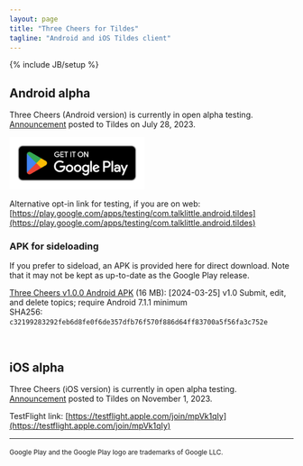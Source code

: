 ```yaml
---
layout: page
title: "Three Cheers for Tildes"
tagline: "Android and iOS Tildes client"
---
```

{% include JB/setup %}

<style>
    img[alt="Google Play Store link"] { width: 240px; }
</style>

## Android alpha

Three Cheers (Android version) is currently in open alpha testing. [Announcement](https://tildes.net/~tildes/18s2/three_cheers_for_tildes_android_version_is_open_for_alpha_testing_on_the_google_play_store) posted to Tildes on July 28, 2023.

[![Google Play Store link](/assets/images/google-play-badge.png)](https://play.google.com/store/apps/details?id=com.talklittle.android.tildes)

Alternative opt-in link for testing, if you are on web: [https://play.google.com/apps/testing/com.talklittle.android.tildes](https://play.google.com/apps/testing/com.talklittle.android.tildes)

### APK for sideloading

If you prefer to sideload, an APK is provided here for direct download. Note that it may not be kept as up-to-date as the Google Play release.

[Three Cheers v1.0.0 Android APK](https://three-cheers-archive.s3.amazonaws.com/three-cheers_1.0.0.apk) (16 MB): [2024-03-25] v1.0 Submit, edit, and delete topics; require Android 7.1.1 minimum  
SHA256: `c32199283292feb6d8fe0f6de357dfb76f570f886d64ff83700a5f56fa3c752e`

&nbsp;

## iOS alpha

Three Cheers (iOS version) is currently in open alpha testing. [Announcement](https://tildes.net/~tildes/1bt0/three_cheers_for_tildes_ios_version_is_open_for_alpha_testing_on_testflight) posted to Tildes on November 1, 2023.

TestFlight link: [https://testflight.apple.com/join/mpVk1qIy](https://testflight.apple.com/join/mpVk1qIy)

-----

<small>Google Play and the Google Play logo are trademarks of Google LLC.</small>
